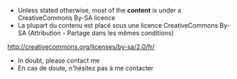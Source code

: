 - Unless stated otherwise, most of the **content** is under a CreativeCommons By-SA licence
- La plupart du contenu est placé sous une licence CreativeCommons By-SA (Attribution - Partage dans les mêmes conditions)

http://creativecommons.org/licenses/by-sa/2.0/fr/

- In doubt, please contact me
- En cas de doute, n'hésitez pas à me contacter
